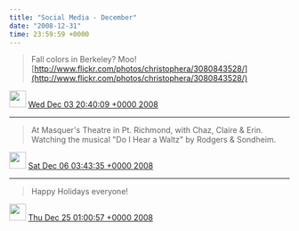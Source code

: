 ```yaml
---    
title: "Social Media - December"
date: "2008-12-31"
time: 23:59:59 +0000
---
```


> Fall colors in Berkeley? Moo! [http://www.flickr.com/photos/christophera/3080843528/](http://www.flickr.com/photos/christophera/3080843528/)

<img src="{{ site.url }}{{ site.baseurl }}/assets/images/media/tweet.ico" width="30" /> [Wed Dec 03 20:40:09 +0000 2008](https://twitter.com/ChristopherA/status/1036852776)

----

> At Masquer's Theatre in Pt. Richmond, with Chaz, Claire & Erin. Watching the musical "Do I Hear a Waltz" by Rodgers & Sondheim.

<img src="{{ site.url }}{{ site.baseurl }}/assets/images/media/tweet.ico" width="30" /> [Sat Dec 06 03:43:35 +0000 2008](https://twitter.com/ChristopherA/status/1041470936)

----

> Happy Holidays everyone!

<img src="{{ site.url }}{{ site.baseurl }}/assets/images/media/tweet.ico" width="30" /> [Thu Dec 25 01:00:57 +0000 2008](https://twitter.com/ChristopherA/status/1077228982)